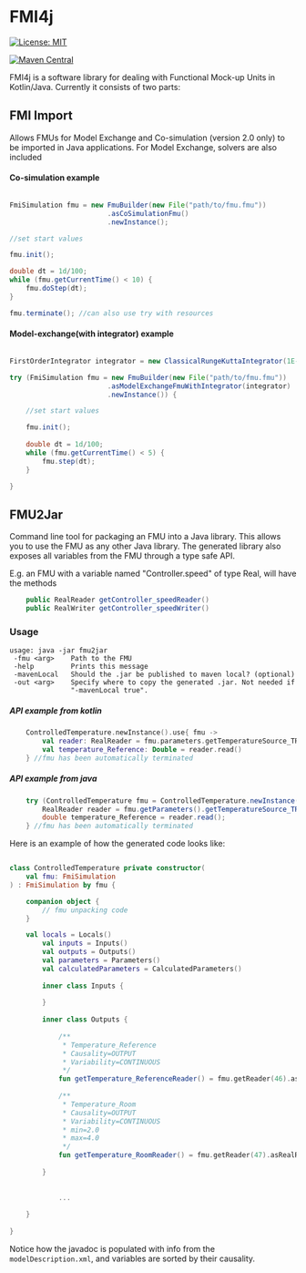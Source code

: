 # FMI4j #

[![License: MIT](https://img.shields.io/badge/License-MIT-yellow.svg)](https://opensource.org/licenses/MIT)

[![Maven Central](https://maven-badges.herokuapp.com/maven-central/no.mechatronics.sfi.fmi4j/fmi-import/badge.svg)](https://maven-badges.herokuapp.com/maven-central/no.mechatronics.sfi.fmi4j/fmi-import)


FMI4j is a software library for dealing with Functional Mock-up Units in Kotlin/Java.
Currently it consists of two parts:

## FMI Import

Allows FMUs for Model Exchange and Co-simulation (version 2.0 only) to be imported in Java applications.
For Model Exchange, solvers are also included


#### Co-simulation example

```java

FmiSimulation fmu = new FmuBuilder(new File("path/to/fmu.fmu"))
                        .asCoSimulationFmu()
                        .newInstance();

//set start values

fmu.init();

double dt = 1d/100;
while (fmu.getCurrentTime() < 10) {
    fmu.doStep(dt);
}

fmu.terminate(); //can also use try with resources

```


#### Model-exchange(with integrator) example

```java

FirstOrderIntegrator integrator = new ClassicalRungeKuttaIntegrator(1E-3);

try (FmiSimulation fmu = new FmuBuilder(new File("path/to/fmu.fmu"))
                        .asModelExchangeFmuWithIntegrator(integrator)
                        .newInstance()) {

    //set start values

    fmu.init();
    
    double dt = 1d/100;
    while (fmu.getCurrentTime() < 5) {
        fmu.step(dt);
    }

}

```

## FMU2Jar

Command line tool for packaging an FMU into a Java library. This allows you to use the FMU as any other Java library. 
The generated library also exposes all variables from the FMU through a type safe API.

E.g. an FMU with a variable named "Controller.speed" of type Real, will have the methods

```java
    public RealReader getController_speedReader()
    public RealWriter getController_speedWriter()
``` 

### Usage

```
usage: java -jar fmu2jar
 -fmu <arg>    Path to the FMU
 -help         Prints this message
 -mavenLocal   Should the .jar be published to maven local? (optional)
 -out <arg>    Specify where to copy the generated .jar. Not needed if
               "-mavenLocal true". 

```

##### API example from kotlin
```kotlin
    ControlledTemperature.newInstance().use{ fmu ->  
        val reader: RealReader = fmu.parameters.getTemperatureSource_TReader()
        val temperature_Reference: Double = reader.read()        
    } //fmu has been automatically terminated
```
##### API example from java
```java
    try (ControlledTemperature fmu = ControlledTemperature.newInstance()) { 
        RealReader reader = fmu.getParameters().getTemperatureSource_TReader();
        double temperature_Reference = reader.read();
    } //fmu has been automatically terminated
```

Here is an example of how the  generated code looks like:

```kotlin

class ControlledTemperature private constructor(
    val fmu: FmiSimulation
) : FmiSimulation by fmu {

    companion object {
        // fmu unpacking code
    }

    val locals = Locals()
        val inputs = Inputs()
        val outputs = Outputs()
        val parameters = Parameters()
        val calculatedParameters = CalculatedParameters()
    
        inner class Inputs {
            
        }
    
        inner class Outputs {
            
            /**
    		 * Temperature_Reference
    		 * Causality=OUTPUT
    		 * Variability=CONTINUOUS
    		 */
            fun getTemperature_ReferenceReader() = fmu.getReader(46).asRealReader()
                
            /**
    		 * Temperature_Room
    		 * Causality=OUTPUT
    		 * Variability=CONTINUOUS
    		 * min=2.0
    		 * max=4.0
    		 */
            fun getTemperature_RoomReader() = fmu.getReader(47).asRealReader()
                
        }
            
            
            ...
            
    }
    
}

```

Notice how the javadoc is populated with info from the ```modelDescription.xml```, and variables are sorted by their causality.
